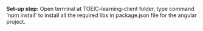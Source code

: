 **Set-up step:**
  Open terminal at TOEIC-learning-client folder, type command 'npm install' to install all the required libs in package.json file for the angular project.
